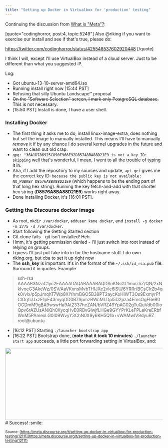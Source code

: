 ```yaml
---
title: "Setting up Docker in Virtualbox for 'production' testing"
---
```


Continuing the discussion from [What is "Meta"?](https://meta.discourse.org/t/what-is-meta/5249/4):

[quote="codinghorror, post:4, topic:5249"]
Also @riking if you want to exercise our install and see if that's true, please do:

https://twitter.com/codinghorror/status/425548537602920448
[/quote]

I think I will, except I'll use VirtualBox instead of a cloud server. Just to be different than what you suggested :P.

Log:

 - Got ubuntu-13-10-server-amd64.iso
 - Running install right now [15:44 PST]
 - Refusing that silly Ubuntu Landscape™ proposal
 - <strike>On the "Software Selection" screen, I mark only PostgreSQL database.</strike> This is not necessary.
 - [15:50 PST] Install is done, I have a user shell.
 
### Installing Docker
 - The first thing it asks me to do, install linux-image-extra, does nothing but set the image to manually installed. This means I'll have to manually *remove* it if by any chance I do several kernel upgrades in the future and want to clean out old crap.
 - `gpg: "36A1D786925C890F966E92D857A8BA88D21E9 is not a key ID: skipping` well that's wonderful, I mean, I went to all the trouble of typing it in.
 - Aha, if I add the repository to my sources and update, `apt-get` gives me the correct key ID: `because the public key is not available: NO_PUBKEY D8576A8BA88D21E9` (which happens to be the ending part of that long hex string). Running the key fetch-and-add with that shorter hex string (**D8576A8BA88D21E9**) works right away.
 - Done installing Docker, it's [16:01 PST].

### Getting the Discourse docker image
 - As root,  `mkdir /var/docker`, `adduser kane docker`, and `install -g docker -m 2775 -d /var/docker`.
 - Start following the Getting Started section
 - Git clone fails - git isn't installed! Heh.
 - Hmm, it's getting permission denied - I'll just switch into root instead of relying on groups.
 - I guess I'll just put fake info in for the hostname stuff. I do own riking.org, but cba to set it up right now
 - The **ssh_key** is important. It's in the format of the `~/.ssh/id_rsa.pub` file. Surround it in quotes. Example
>ssh-rsa AAAAB3NzaC1yc2EAAAADAQABAAABAQDSnKNsGL1muizhZ/QN/2xNkIvoeG3AkeWz/0SV/AaVKxnsMvbTHIJXe2vle6lSU/6YRRr/BCsCIrZb4qk0/vlx/p5pJmqhT7Wp8XIYnmBGO5B38PT2aycKoHIWT3Os9ExmyrFfClOrjfcUxzE1pF43myqDD0B7SpmzBWcMLDpl5D2pza4EmsOgF6eB0OGDmM9gBA9wswHa9At2337heZAN/bVRZ49YpAG02gTuQuVdb00ioQpv6rAZUsANiQh0XycqHvE0RBvGlwjfLHGe9GYYPrKLeFPLeKreERbfWnM5PAmexLG0I09WvyY3ChN0X9y6KH5Q1b+vWAMwIV9dyuRZ root@ubuntu

 - [16:12 PST] Starting `./launcher bootstrap app`
 - [16:22 PST] Bootstrap done, (**note that it took 10 minutes**) `./launcher start app` succeeds, a little port forwarding setting in VirtualBox, and:
<img src="//discourse-meta.s3-us-west-1.amazonaws.com/original/2X/4/43a386727be7ca2ead9338dd97a43ec0f7dc4931.png" width="690" height="231"> 
# Success! :smile: 

<small class="documentation-source">Source: [https://meta.discourse.org/t/setting-up-docker-in-virtualbox-for-production-testing/12111](https://meta.discourse.org/t/setting-up-docker-in-virtualbox-for-production-testing/12111)</small>
